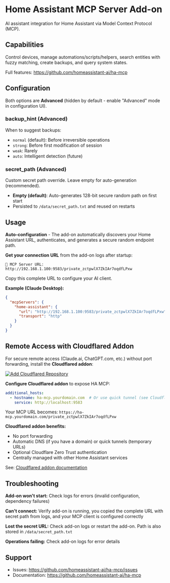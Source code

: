 # Home Assistant MCP Server Add-on

AI assistant integration for Home Assistant via Model Context Protocol (MCP).

## Capabilities

Control devices, manage automations/scripts/helpers, search entities with fuzzy matching, create backups, and query system states.

Full features: https://github.com/homeassistant-ai/ha-mcp

## Configuration

Both options are **Advanced** (hidden by default - enable "Advanced" mode in configuration UI).

### backup_hint (Advanced)

When to suggest backups:
- `normal` (default): Before irreversible operations
- `strong`: Before first modification of session
- `weak`: Rarely
- `auto`: Intelligent detection (future)

### secret_path (Advanced)

Custom secret path override. Leave empty for auto-generation (recommended).

- **Empty (default)**: Auto-generates 128-bit secure random path on first start
- Persisted to `/data/secret_path.txt` and reused on restarts

## Usage

**Auto-configuration** - The add-on automatically discovers your Home Assistant URL, authenticates, and generates a secure random endpoint path.

**Get your connection URL** from the add-on logs after startup:

```
🔐 MCP Server URL: http://192.168.1.100:9583/private_zctpwlX7ZkIAr7oqdfLPxw
```

Copy this complete URL to configure your AI client.

**Example (Claude Desktop):**

```json
{
  "mcpServers": {
    "home-assistant": {
      "url": "http://192.168.1.100:9583/private_zctpwlX7ZkIAr7oqdfLPxw",
      "transport": "http"
    }
  }
}
```

## Remote Access with Cloudflared Addon

For secure remote access (Claude.ai, ChatGPT.com, etc.) without port forwarding, install the **Cloudflared addon**:

[![Add Cloudflared Repository](https://my.home-assistant.io/badges/supervisor_add_addon_repository.svg)](https://my.home-assistant.io/redirect/supervisor_add_addon_repository/?repository_url=https%3A%2F%2Fgithub.com%2Fbrenner-tobias%2Faddon-cloudflared)

**Configure Cloudflared addon** to expose HA MCP:

```yaml
additional_hosts:
  - hostname: ha-mcp.yourdomain.com  # Or use quick tunnel (see Cloudflared docs)
    service: http://localhost:9583
```

Your MCP URL becomes: `https://ha-mcp.yourdomain.com/private_zctpwlX7ZkIAr7oqdfLPxw`

**Cloudflared addon benefits:**
- No port forwarding
- Automatic DNS (if you have a domain) or quick tunnels (temporary URLs)
- Optional Cloudflare Zero Trust authentication
- Centrally managed with other Home Assistant services

See: [Cloudflared addon documentation](https://github.com/brenner-tobias/addon-cloudflared/blob/main/cloudflared/DOCS.md)

## Troubleshooting

**Add-on won't start:** Check logs for errors (invalid configuration, dependency failures)

**Can't connect:** Verify add-on is running, you copied the complete URL with secret path from logs, and your MCP client is configured correctly

**Lost the secret URL:** Check add-on logs or restart the add-on. Path is also stored in `/data/secret_path.txt`

**Operations failing:** Check add-on logs for error details

## Support

- Issues: https://github.com/homeassistant-ai/ha-mcp/issues
- Documentation: https://github.com/homeassistant-ai/ha-mcp
